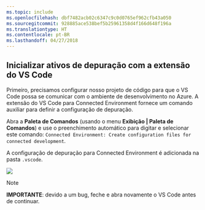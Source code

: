 ```yaml
---
ms.topic: include
ms.openlocfilehash: dbf7482acb02c6347c9c0d0765ef962cfb43a050
ms.sourcegitcommit: 928885ace538bef5b25961358d4f166d648f196a
ms.translationtype: HT
ms.contentlocale: pt-BR
ms.lasthandoff: 04/27/2018
---
```

## <a name="initialize-debug-assets-with-the-vs-code-extension"></a>Inicializar ativos de depuração com a extensão do VS Code
Primeiro, precisamos configurar nosso projeto de código para que o VS Code possa se comunicar com o ambiente de desenvolvimento no Azure. A extensão do VS Code para Connected Environment fornece um comando auxiliar para definir a configuração de depuração. 

Abra a **Paleta de Comandos** (usando o menu **Exibição | Paleta de Comandos**) e use o preenchimento automático para digitar e selecionar este comando: `Connected Environment: Create configuration files for connected development`. 

A configuração de depuração para Connected Environment é adicionada na pasta `.vscode`.

![](../media/vsce-command-palette.png)

> [!Note]
> **IMPORTANTE**: devido a um bug, feche e abra novamente o VS Code antes de continuar.